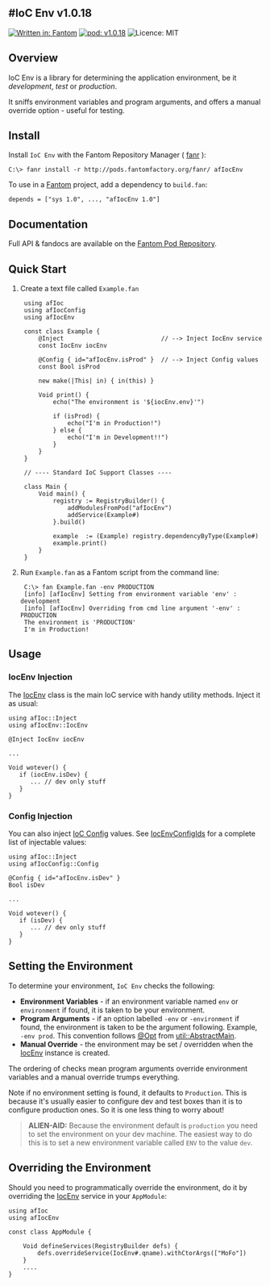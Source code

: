 #IoC Env v1.0.18
---
[![Written in: Fantom](http://img.shields.io/badge/written%20in-Fantom-lightgray.svg)](http://fantom.org/)
[![pod: v1.0.18](http://img.shields.io/badge/pod-v1.0.18-yellow.svg)](http://www.fantomfactory.org/pods/afIocEnv)
![Licence: MIT](http://img.shields.io/badge/licence-MIT-blue.svg)

## Overview

IoC Env is a library for determining the application environment, be it *development*, *test* or *production*.

It sniffs environment variables and program arguments, and offers a manual override option - useful for testing.

## Install

Install `IoC Env` with the Fantom Repository Manager ( [fanr](http://fantom.org/doc/docFanr/Tool.html#install) ):

    C:\> fanr install -r http://pods.fantomfactory.org/fanr/ afIocEnv

To use in a [Fantom](http://fantom.org/) project, add a dependency to `build.fan`:

    depends = ["sys 1.0", ..., "afIocEnv 1.0"]

## Documentation

Full API & fandocs are available on the [Fantom Pod Repository](http://pods.fantomfactory.org/pods/afIocEnv/).

## Quick Start

1. Create a text file called `Example.fan`

        using afIoc
        using afIocConfig
        using afIocEnv
        
        const class Example {
            @Inject                           // --> Inject IocEnv service
            const IocEnv iocEnv
        
            @Config { id="afIocEnv.isProd" }  // --> Inject Config values
            const Bool isProd
        
            new make(|This| in) { in(this) }
        
            Void print() {
                echo("The environment is '${iocEnv.env}'")
        
                if (isProd) {
                    echo("I'm in Production!")
                } else {
                    echo("I'm in Development!!")
                }
            }
        }
        
        // ---- Standard IoC Support Classes ----
        
        class Main {
            Void main() {
                registry := RegistryBuilder() {
                    addModulesFromPod("afIocEnv")
                    addService(Example#)
                }.build()
        
                example  := (Example) registry.dependencyByType(Example#)
                example.print()
            }
        }


2. Run `Example.fan` as a Fantom script from the command line:

        C:\> fan Example.fan -env PRODUCTION
        [info] [afIocEnv] Setting from environment variable 'env' : development
        [info] [afIocEnv] Overriding from cmd line argument '-env' : PRODUCTION
        The environment is 'PRODUCTION'
        I'm in Production!



## Usage

### IocEnv Injection

The [IocEnv](http://pods.fantomfactory.org/pods/afIocEnv/api/IocEnv) class is the main IoC service with handy utility methods. Inject it as usual:

```
using afIoc::Inject
using afIocEnv::IocEnv

@Inject IocEnv iocEnv

...

Void wotever() {
   if (iocEnv.isDev) {
      ... // dev only stuff
   }
}
```

### Config Injection

You can also inject [IoC Config](http://pods.fantomfactory.org/pods/afIocConfig) values. See [IocEnvConfigIds](http://pods.fantomfactory.org/pods/afIocEnv/api/IocEnvConfigIds) for a complete list of injectable values:

```
using afIoc::Inject
using afIocConfig::Config

@Config { id="afIocEnv.isDev" }
Bool isDev

...

Void wotever() {
   if (isDev) {
      ... // dev only stuff
   }
}
```

## Setting the Environment

To determine your environment, `IoC Env` checks the following:

- **Environment Variables** - if an environment variable named `env` or `environment` if found, it is taken to be your environment.
- **Program Arguments** - if an option labelled `-env` or `-environment` if found, the environment is taken to be the argument following. Example, `-env prod`. This convention follows [@Opt](http://fantom.org/doc/util/Opt.html) from [util::AbstractMain](http://fantom.org/doc/util/AbstractMain.html).
- **Manual Override** - the environment may be set / overridden when the [IocEnv](http://pods.fantomfactory.org/pods/afIocEnv/api/IocEnv) instance is created.

The ordering of checks mean program arguments override environment variables and a manual override trumps everything.

Note if no environment setting is found, it defaults to `Production`. This is because it's usually easier to configure dev and test boxes than it is to configure production ones. So it is one less thing to worry about!

> **ALIEN-AID:** Because the environment default is `production` you need to set the environment on your dev machine. The easiest way to do this is to set a new environment variable called `ENV` to the value `dev`.

## Overriding the Environment

Should you need to programmatically override the environment, do it by overriding the [IocEnv](http://pods.fantomfactory.org/pods/afIocEnv/api/IocEnv) service in your `AppModule`:

```
using afIoc
using afIocEnv

const class AppModule {

    Void defineServices(RegistryBuilder defs) {
        defs.overrideService(IocEnv#.qname).withCtorArgs(["MoFo"])
    }
    ....
}
```

